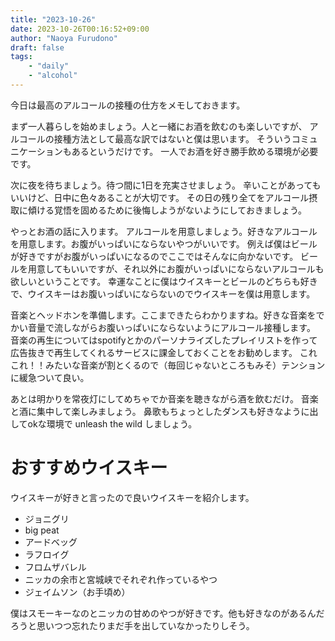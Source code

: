 ```yaml
---
title: "2023-10-26"
date: 2023-10-26T00:16:52+09:00
author: "Naoya Furudono"
draft: false
tags:
    - "daily"
    - "alcohol"
---
```


今日は最高のアルコールの接種の仕方をメモしておきます。

まず一人暮らしを始めましょう。人と一緒にお酒を飲むのも楽しいですが、
アルコールの接種方法として最高な訳ではないと僕は思います。
そういうコミュニケーションもあるというだけです。
一人でお酒を好き勝手飲める環境が必要です。

次に夜を待ちましょう。待つ間に1日を充実させましょう。
辛いことがあってもいいけど、日中に色々あることが大切です。
その日の残り全てをアルコール摂取に傾ける覚悟を固めるために後悔しようがないようにしておきましょう。

やっとお酒の話に入ります。
アルコールを用意しましょう。好きなアルコールを用意します。お腹がいっぱいにならないやつがいいです。
例えば僕はビールが好きですがお腹がいっぱいになるのでここではそんなに向かないです。
ビールを用意してもいいですが、それ以外にお腹がいっぱいにならないアルコールも欲しいということです。
幸運なことに僕はウイスキーとビールのどちらも好きで、ウイスキーはお腹いっぱいにならないのでウイスキーを僕は用意します。

音楽とヘッドホンを準備します。ここまできたらわかりますね。好きな音楽をでかい音量で流しながらお腹いっぱいにならないようにアルコール接種します。
音楽の再生についてはspotifyとかのパーソナライズしたプレイリストを作って広告抜きで再生してくれるサービスに課金しておくことをお勧めします。
これこれ！！みたいな音楽が割とくるので（毎回じゃないところもみそ）テンションに緩急ついて良い。

あとは明かりを常夜灯にしてめちゃでか音楽を聴きながら酒を飲むだけ。
音楽と酒に集中して楽しみましょう。
鼻歌もちょっとしたダンスも好きなように出してokな環境で unleash the wild しましょう。

# おすすめウイスキー

ウイスキーが好きと言ったので良いウイスキーを紹介します。

- ジョニグリ
- big peat
- アードベッグ
- ラフロイグ
- フロムザバレル
- ニッカの余市と宮城峡でそれぞれ作っているやつ
- ジェイムソン（お手頃め）

僕はスモーキーなのとニッカの甘めのやつが好きです。他も好きなのがあるんだろうと思いつつ忘れたりまだ手を出していなかったりしそう。

